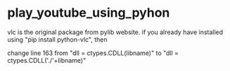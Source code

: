 # play_youtube_using_pyhon

vlc is the original package from pylib website. if you already have installed using "pip install python-vlc", then 

change line 163 from "dll = ctypes.CDLL(libname)" to "dll = ctypes.CDLL('./'+libname)"

